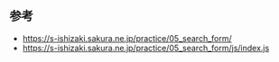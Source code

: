 ## 参考

- https://s-ishizaki.sakura.ne.jp/practice/05_search_form/
- https://s-ishizaki.sakura.ne.jp/practice/05_search_form/js/index.js
